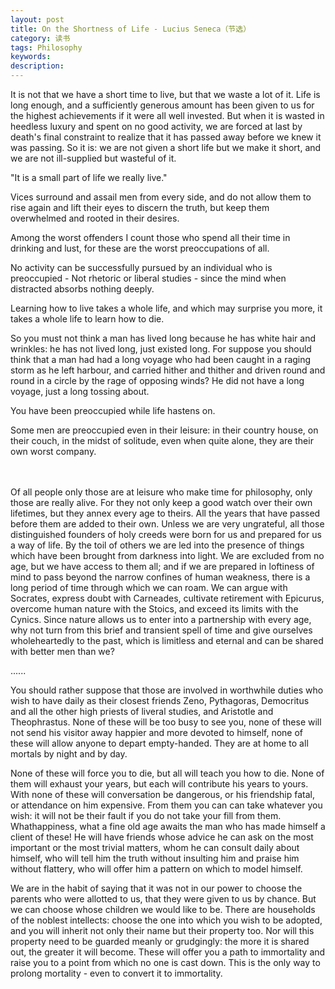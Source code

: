 ```yaml
---
layout: post
title: On the Shortness of Life - Lucius Seneca（节选）
category: 读书
tags: Philosophy
keywords: 
description: 
---
```


It is not that we have a short time to live, but that we waste a lot of it. Life is long enough, and a sufficiently generous amount has been given to us for the highest achievements if it were all well invested. But when it is wasted in heedless luxury and spent on no good activity, we are forced at last by death's final constraint to realize that it has passed away before we knew it was passing. So it is: we are not given a short life but we make it short, and we are not ill-supplied but wasteful of it. 

"It is a small part of life we really live."

Vices surround and assail men from every side, and do not allow them to rise again and lift their eyes to discern the truth, but keep them overwhelmed and rooted in their desires. 

Among the worst offenders I count those who spend all their time in drinking and lust, for these are the worst preoccupations of all. 

No activity can be successfully pursued by an individual who is preoccupied - Not rhetoric or liberal studies - since the mind when distracted absorbs nothing deeply.

Learning how to live takes a whole life, and which may surprise you more, it takes a whole life to learn how to die. 

So you must not think a man has lived long because he has white hair and wrinkles: he has not lived long, just existed long. For suppose you should think that a man had had a long voyage who had been caught in a raging storm as he left harbour, and carried hither and thither and driven round and round in a circle by the rage of opposing winds? He did not have a long voyage, just a long tossing about. 

You have been preoccupied while life hastens on. 

Some men are preoccupied even in their leisure: in their country house, on their couch, in the midst of solitude, even when quite alone, they are their own worst company. 

<br/><br/>
Of all people only those are at leisure who make time for philosophy, only those are really alive. For they not only keep a good watch over their own lifetimes, but they annex every age to theirs. All the years that have passed before them are added to their own. Unless we are very ungrateful, all those distinguished founders of holy creeds were born for us and prepared for us a way of life. By the toil of others we are led into the presence of things which have been brought from darkness into light. We are excluded from no age, but we have access to them all; and if we are prepared in loftiness of mind to pass beyond the narrow confines of human weakness, there is a long period of time through which we can roam. We can argue with Socrates, express doubt with Carneades, cultivate retirement with Epicurus, overcome human nature with the Stoics, and exceed its limits with the Cynics. Since nature allows us to enter into a partnership with every age, why not turn from this brief and transient spell of time and give ourselves wholeheartedly to the past, which is limitless and eternal and can be shared with better men than we? 

...... 

You should rather suppose that those are involved in worthwhile duties who wish to have daily as their closest friends Zeno, Pythagoras, Democritus and all the other high priests of liveral studies, and Aristotle and Theophrastus. None of these will be too busy to see you, none of these will not send his visitor away happier and more devoted to himself, none of these will allow anyone to depart empty-handed. They are at home to all mortals by night and by day. 

None of these will force you to die, but all will teach you how to die. None of them will exhaust your years, but each will contribute his years to yours. With none of these will conversation be dangerous, or his friendship fatal, or attendance on him expensive. From them you can can take whatever you wish: it will not be their fault if you do not take your fill from them. Whathappiness, what a fine old age awaits the man who has made himself a client of these! He will have friends whose advice he can ask on the most important or the most trivial matters, whom he can consult daily about himself, who will tell him the truth without insulting him and praise him without flattery, who will offer him a pattern on which to model himself. 

We are in the habit of saying that it was not in our power to choose the parents who were allotted to us, that they were given to us by chance. But we can choose whose children we would like to be. There are households of the noblest intellects: choose the one into which you wish to be adopted, and you will inherit not only their name but their property too. Nor will this property need to be guarded meanly or grudgingly: the more it is shared out, the greater it will become. These will offer you a path to immortality and raise you to a point from which no one is cast down. This is the only way to prolong mortality - even to convert it to immortality. 
